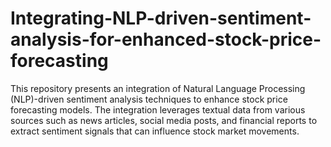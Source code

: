 # Integrating-NLP-driven-sentiment-analysis-for-enhanced-stock-price-forecasting

This repository presents an integration of Natural Language Processing (NLP)-driven sentiment analysis techniques to enhance stock price forecasting models. The integration leverages textual data from various sources such as news articles, social media posts, and financial reports to extract sentiment signals that can influence stock market movements.
